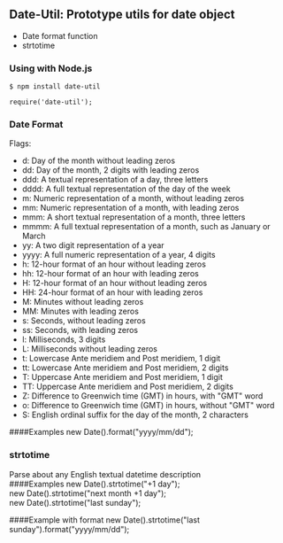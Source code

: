 ## Date-Util: Prototype utils for date object

- Date format function
- strtotime

### Using with Node.js
    $ npm install date-util
    
    require('date-util');

### Date Format

Flags:
- d:    Day of the month without leading zeros  
- dd:   Day of the month, 2 digits with leading zeros  
- ddd:  A textual representation of a day, three letters  
- dddd: A full textual representation of the day of the week  
- m:    Numeric representation of a month, without leading zeros  
- mm:   Numeric representation of a month, with leading zeros  
- mmm:  A short textual representation of a month, three letters  
- mmmm: A full textual representation of a month, such as January or March  
- yy:   A two digit representation of a year  
- yyyy: A full numeric representation of a year, 4 digits  
- h:    12-hour format of an hour without leading zeros  
- hh:   12-hour format of an hour with leading zeros  
- H:    12-hour format of an hour without leading zeros  
- HH:   24-hour format of an hour with leading zeros  
- M:    Minutes without leading zeros  
- MM:   Minutes with leading zeros  
- s:    Seconds, without leading zeros  
- ss:   Seconds, with leading zeros   
- l:    Milliseconds, 3 digits  
- L:    Milliseconds without leading zeros  
- t:    Lowercase Ante meridiem and Post meridiem, 1 digit  
- tt:   Lowercase Ante meridiem and Post meridiem, 2 digits  
- T:    Uppercase Ante meridiem and Post meridiem, 1 digit  
- TT:   Uppercase Ante meridiem and Post meridiem, 2 digits  
- Z:    Difference to Greenwich time (GMT) in hours, with "GMT" word  
- o:    Difference to Greenwich time (GMT) in hours, without "GMT" word  
- S:    English ordinal suffix for the day of the month, 2 characters  
	
####Examples
	new Date().format("yyyy/mm/dd");  

### strtotime
Parse about any English textual datetime description  
####Examples
	new Date().strtotime("+1 day");  
	new Date().strtotime("next month +1 day");  
	new Date().strtotime("last sunday");  

####Example with format
	new Date().strtotime("last sunday").format("yyyy/mm/dd");  
